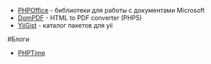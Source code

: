 * [PHPOffice](https://github.com/PHPOffice) - библиотеки для работы с документами Microsoft
* [DomPDF](https://github.com/dompdf/dompdf) - HTML to PDF converter (PHP5)
* [YiiGist](https://yiigist.com/) - каталог пакетов для yii

#Блоги

* [PHPTime](https://phptime.ru/)